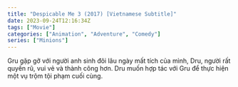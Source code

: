 ```yaml
---
title: "Despicable Me 3 (2017) [Vietnamese Subtitle]"
date: 2023-09-24T12:16:34Z
tags: ["Movie"]
categories: ["Animation", "Adventure", "Comedy"]
series: ["Minions"]
---
```


Gru gặp gỡ với người anh sinh đôi lâu ngày mất tích của mình, Dru, người rất quyến rũ, vui vẻ và thành công hơn. Dru muốn hợp tác với Gru để thực hiện một vụ trộm tội phạm cuối cùng.

  <mux-player stream-type="on-demand"
  src="https://kp3d-my.sharepoint.com/personal/ryoo_kp3d_onmicrosoft_com/_layouts/15/download.aspx?share=EfMJ25yy7dJMnxkwPPGo2HUBhzgZ6sZGNJW0aAiAjQ48bw" metadata-video-title="Despicable Me 3 (2017) [Vietnamese Subtitle]" prefer-playback="mse" controls>
  </mux-player>
  
  
  <script src="https://cdn.jsdelivr.net/npm/@mux/mux-player"></script>
  
   <script id="EXBcF9yWuxLGgm37uWsg95zatggxplEdJePAGpAu7hw" type="application/ld+json">
 {
  "@context": "https://schema.org/",
  "@type": "VideoObject",
  "name": "Despicable Me 3",
  "contentUrl": "https://stream.mux.com/EXBcF9yWuxLGgm37uWsg95zatggxplEdJePAGpAu7hw.m3u8",
  "thumbnailUrl": "https://www.themoviedb.org/t/p/original/kNhsBc0sJdzglKx7ouHsdYUm6TB.jpg?width=314&fit_mode=preserve&time=25",
  "uploadDate": "2023-09-24T12:16:34Z",
}

</script>